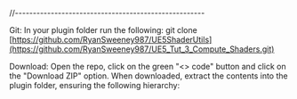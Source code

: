 

//-----------------------------------------------------

Git:
In your plugin folder run the following: git clone [https://github.com/RyanSweeney987/UE5ShaderUtils](https://github.com/RyanSweeney987/UE5_Tut_3_Compute_Shaders.git)

Download:
Open the repo, click on the green "<> code" button and click on the "Download ZIP" option.
When downloaded, extract the contents into the plugin folder, ensuring the following hierarchy:

